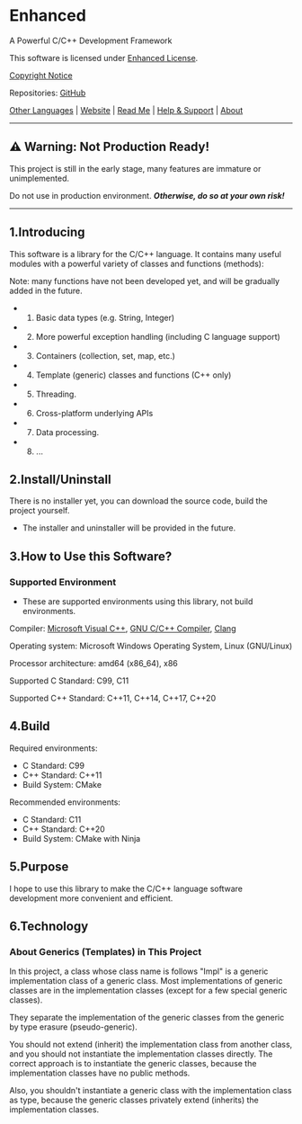 # Enhanced

A Powerful C/C++ Development Framework

This software is licensed under [Enhanced License](LICENSE).

[Copyright Notice](COPYRIGHT)

Repositories: [GitHub](https://github.com/idealarch/Enhanced)

[Other Languages](docs/README.Languages.md) | [Website](https://idealarch.github.io/enhanced-website) | [Read Me](README.md) | [Help & Support](docs/en-US/Help-Support.md) | [About](docs/en-US/About.md)

---

## ⚠ **Warning: Not Production Ready!**

This project is still in the early stage, many features are immature or unimplemented.

Do not use in production environment. ***Otherwise, do so at your own risk!***

---

## 1.Introducing

This software is a library for the C/C++ language.
It contains many useful modules with a powerful variety of classes and functions (methods):

Note: many functions have not been developed yet, and will be gradually added in the future.

- 1. Basic data types (e.g. String, Integer)
- 2. More powerful exception handling (including C language support)
- 3. Containers (collection, set, map, etc.)
- 4. Template (generic) classes and functions (C++ only)
- 5. Threading.
- 6. Cross-platform underlying APIs
- 7. Data processing.
- 8. ...

## 2.Install/Uninstall

There is no installer yet, you can download the source code, build the project yourself.

- The installer and uninstaller will be provided in the future.

## 3.How to Use this Software?

### Supported Environment

- These are supported environments using this library, not build environments.

Compiler: [Microsoft Visual C++](https://visualstudio.microsoft.com/vs/features/cplusplus/), [GNU C/C++ Compiler](https://gcc.gnu.org/), [Clang](https://clang.llvm.org/)

Operating system: Microsoft Windows Operating System, Linux (GNU/Linux)

Processor architecture: amd64 (x86_64), x86

Supported C Standard: C99, C11

Supported C++ Standard: C++11, C++14, C++17, C++20

## 4.Build

Required environments:

- C Standard: C99
- C++ Standard: C++11
- Build System: CMake

Recommended environments:

- C Standard: C11
- C++ Standard: C++20
- Build System: CMake with Ninja

## 5.Purpose

I hope to use this library to make the C/C++ language software development more convenient and efficient.

## 6.Technology

### About Generics (Templates) in This Project

In this project, a class whose class name is follows "Impl" is a generic implementation class of a generic class.
Most implementations of generic classes are in the implementation classes (except for a few special generic classes).

They separate the implementation of the generic classes from the generic by type erasure (pseudo-generic).

You should not extend (inherit) the implementation class from another class, and you should not instantiate the implementation classes directly.
The correct approach is to instantiate the generic classes, because the implementation classes have no public methods.

Also, you shouldn't instantiate a generic class with the implementation class as type, because the generic classes privately extend (inherits) the implementation classes.
